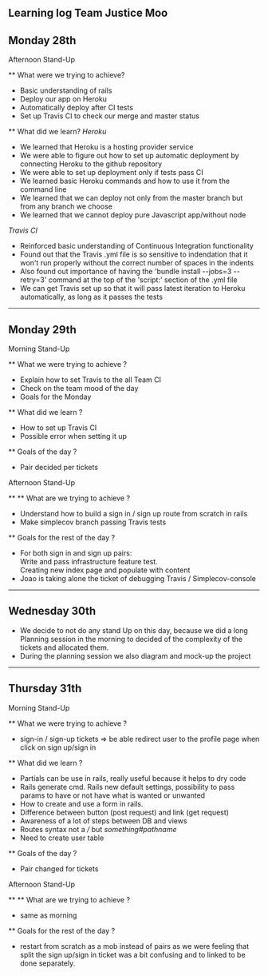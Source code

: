 ## Learning log Team Justice Moo

Monday 28th
------------

Afternoon Stand-Up

** What were we trying to achieve?
* Basic understanding of rails
* Deploy our app on Heroku
* Automatically deploy after CI tests
* Set up Travis CI to check our merge and master status

** What did we learn?
_Heroku_
* We learned that Heroku is a hosting provider service
* We were able to figure out how to set up automatic deployment by connecting Heroku to the github repository
* We were able to set up deployment only if tests pass CI
* We learned basic Heroku commands and how to use it from the command line
* We learned that we can deploy not only from the master branch but from any branch we choose
* We learned that we cannot deploy pure Javascript app/without node

_Travis CI_
* Reinforced basic understanding of Continuous Integration functionality
* Found out that the Travis .yml file is so sensitive to indendation that it won't run properly without the correct number of spaces in the indents
* Also found out importance of having the 'bundle install --jobs=3 --retry=3' command at the top of the 'script:' section of the .yml file
* We can get Travis set up so that it will pass latest iteration to Heroku automatically, as long as it passes the tests

--------------------------------------------
Monday 29th
------------

Morning Stand-Up

** What we were trying to achieve ?
* Explain how to set Travis to the all Team CI
* Check on the team mood of the day
* Goals for the Monday

** What did we learn ?
* How to set up Travis CI
* Possible error when setting it up

** Goals of the day ?
* Pair decided per tickets


Afternoon Stand-Up

** ** What are we trying to achieve ?
* Understand how to build a sign in / sign up route from scratch in rails
* Make simplecov branch passing Travis tests

** Goals for the rest of the day ?
* For both sign in and sign up pairs:<br/>
Write and pass infrastructure feature test.<br/>
Creating new index page and populate with content
* Joao is taking alone the ticket of debugging Travis / Simplecov-console

--------------------------------------------
Wednesday 30th
------------

* We decide to not do any stand Up on this day, because we did a long Planning session in the morning to decided of the complexity of the tickets and allocated them.
* During the planning session we also diagram and mock-up the project

--------------------------------------------
Thursday 31th
------------

Morning Stand-Up


** What we were trying to achieve ?
* sign-in / sign-up tickets => be able  redirect  user to the profile page when click on sign up/sign in

** What did we learn ?
* Partials can be use in rails, really useful because it helps to dry code
* Rails generate cmd. Rails new default settings, possibility to pass params to have or not have what is wanted or unwanted
* How to create and use a form in rails.
* Difference between button (post request) and link (get request)
* Awareness of a lot of steps between DB and views
* Routes syntax not a */* but *something#pathname*
* Need to  create user table

** Goals of the day ?
* Pair changed for tickets

Afternoon Stand-Up

** ** What are we trying to achieve ?
* same as morning

** Goals for the rest of the day ?
* restart from scratch as a mob instead of pairs as we were feeling that split the sign up/sign in ticket was a bit confusing and to linked to be done separately.
